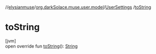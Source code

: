 //[elysianmuse](../../../index.md)/[org.darkSolace.muse.user.model](../index.md)/[UserSettings](index.md)
/[toString](to-string.md)

# toString

[jvm]\
open override
fun [toString](to-string.md)(): [String](https://kotlinlang.org/api/latest/jvm/stdlib/kotlin/-string/index.html)
